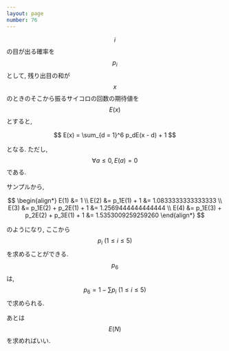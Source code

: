 ```yaml
---
layout: page
number: 76
---
```

$$ i $$ の目が出る確率を $$ p_i $$ として, 残り出目の和が $$ x $$ のときのそこから振るサイコロの回数の期待値を $$ E(x) $$ とすると,

$$
E(x) = \sum_{d = 1}^6 p_dE(x - d) + 1
$$

となる. ただし, $$ \forall a \leq 0, E(a) = 0 $$ である.

サンプルから,

$$
\begin{align*}
E(1) &= 1 \\
E(2) &= p_1E(1) + 1                     &= 1.0833333333333333 \\
E(3) &= p_1E(2) + p_2E(1) + 1           &= 1.2569444444444444 \\
E(4) &= p_1E(3) + p_2E(2) + p_3E(1) + 1 &= 1.5353009259259260
\end{align*}
$$

のようになり, ここから $$ p_i \ (1 \leq i \leq 5) $$ を求めることができる. $$ p_6 $$ は, $$ p_6 = 1 - \sum p_i \ (1 \leq i \leq 5) $$ で求められる.

あとは $$ E(N) $$ を求めればいい.

